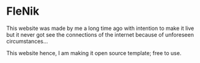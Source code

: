 # FleNik

This website was made by me a long time ago with intention to make it live but it never got see the connections of the internet because of unforeseen circumstances... 

This website hence, I am making it open source template; free to use.

